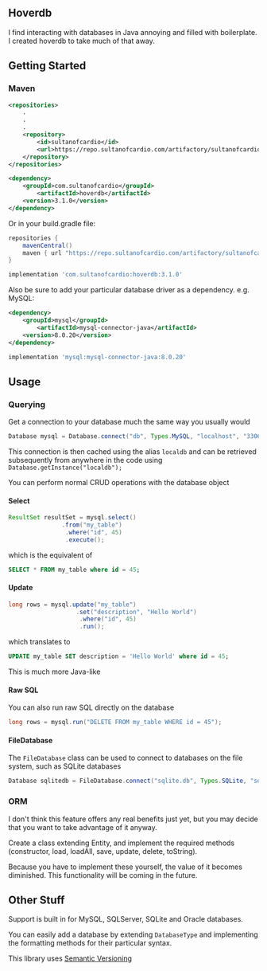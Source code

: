 ## Hoverdb

I find interacting with databases in Java annoying and filled with boilerplate. I created hoverdb to take much of that 
away.

## Getting Started

### Maven

```xml
<repositories>
    .
    .
    .
    <repository>
        <id>sultanofcardio</id>
        <url>https://repo.sultanofcardio.com/artifactory/sultanofcardio</url>
    </repository>
</repositories>

<dependency>
    <groupId>com.sultanofcardio</groupId>
        <artifactId>hoverdb</artifactId>
    <version>3.1.0</version>
</dependency>
```
Or in your build.gradle file:
```groovy
repositories {
    mavenCentral()
    maven { url "https://repo.sultanofcardio.com/artifactory/sultanofcardio" }
}

implementation 'com.sultanofcardio:hoverdb:3.1.0'
``` 

Also be sure to add your particular database driver as a dependency. e.g. MySQL:
```xml
<dependency>
    <groupId>mysql</groupId>
        <artifactId>mysql-connector-java</artifactId>
    <version>8.0.20</version>
</dependency>
```
```groovy
implementation 'mysql:mysql-connector-java:8.0.20'
```

## Usage

### Querying

Get a connection to your database much the same way you usually would

```java
Database mysql = Database.connect("db", Types.MySQL, "localhost", "3306", "root", "password", "localdb");
```

This connection is then cached using the alias `localdb` and can be retrieved subsequently from anywhere in the code using `Database.getInstance("localdb");`

You can perform normal CRUD operations with the database object

#### Select
```java
ResultSet resultSet = mysql.select()
			   .from("my_table")
			    .where("id", 45)
			    .execute();
```
which is the equivalent of
```sql
SELECT * FROM my_table where id = 45;
```

#### Update
```java
long rows = mysql.update("my_table")
                   .set("description", "Hello World")
                    .where("id", 45)
                    .run();
```
which translates to
```sql
UPDATE my_table SET description = 'Hello World' where id = 45;
```

This is much more Java-like

#### Raw SQL

You can also run raw SQL directly on the database
```java
long rows = mysql.run("DELETE FROM my_table WHERE id = 45");
```

#### FileDatabase

The `FileDatabase` class can be used to connect to databases on the file system, such as SQLite databases

```java
Database sqlitedb = FileDatabase.connect("sqlite.db", Types.SQLite, "sqlitedb");
```

### ORM

I don't think this feature offers any real benefits just yet, but you may decide that you want to take advantage of it 
anyway.

Create a class extending Entity, and implement the required methods (constructor, load, loadAll, save, update, 
delete, toString).

Because you have to implement these yourself, the value of it becomes diminished. This functionality will be coming in 
the future.

## Other Stuff

Support is built in for MySQL, SQLServer, SQLite and Oracle databases. 

You can easily add a database by extending `DatabaseType` and implementing the formatting methods for 
their particular syntax.

This library uses [Semantic Versioning](http://semver.org/)

